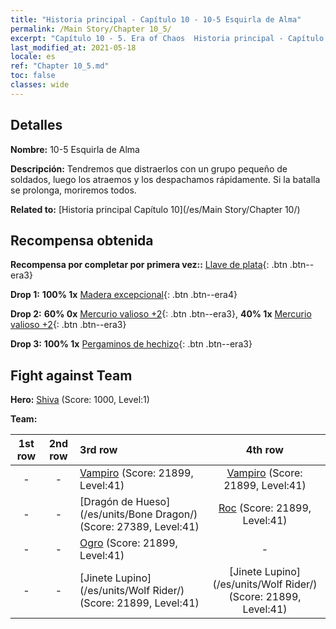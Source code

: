 ```yaml
---
title: "Historia principal - Capítulo 10 - 10-5 Esquirla de Alma"
permalink: /Main Story/Chapter 10_5/
excerpt: "Capítulo 10 - 5. Era of Chaos  Historia principal - Capítulo 10_5. 10-5 Esquirla de Alma"
last_modified_at: 2021-05-18
locale: es
ref: "Chapter 10_5.md"
toc: false
classes: wide
---
```


## Detalles

 **Nombre:** 10-5 Esquirla de Alma

 **Descripción:** Tendremos que distraerlos con un grupo pequeño de soldados, luego los atraemos y los despachamos rápidamente. Si la batalla se prolonga, moriremos todos.

 **Related to:** [Historia principal Capítulo 10](/es/Main Story/Chapter 10/)

## Recompensa obtenida

 **Recompensa por completar por primera vez::** [Llave de plata](/ItemsES/con_693/){: .btn .btn--era3}

 **Drop 1:** **100% 1x** [Madera excepcional](/ItemsES/mat_34/){: .btn .btn--era4}

 **Drop 2:** **60% 0x** [Mercurio valioso +2](/ItemsES/mat_28/){: .btn .btn--era3}, **40% 1x** [Mercurio valioso +2](/ItemsES/mat_28/){: .btn .btn--era3}

 **Drop 3:** **100% 1x** [Pergaminos de hechizo](/ItemsES/con_694/){: .btn .btn--era3}


## Fight against Team
 **Hero:** [Shiva](/es/heroes/Shiva/) (Score: 1000, Level:1)

 **Team:**


  | 1st row | 2nd row | 3rd row | 4th row |
  |:----:|:----:|:----|:----:|
  | - | - | [Vampiro](/es/units/Vampire/) (Score: 21899, Level:41)  | [Vampiro](/es/units/Vampire/) (Score: 21899, Level:41)  |
  | - | - | [Dragón de Hueso](/es/units/Bone Dragon/) (Score: 27389, Level:41)  | [Roc](/es/units/Roc/) (Score: 21899, Level:41)  |
  | - | - | [Ogro](/es/units/Ogre/) (Score: 21899, Level:41)  | - |
  | - | - | [Jinete Lupino](/es/units/Wolf Rider/) (Score: 21899, Level:41)  | [Jinete Lupino](/es/units/Wolf Rider/) (Score: 21899, Level:41)  |



